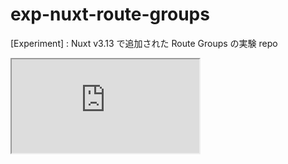 # exp-nuxt-route-groups

[Experiment] : Nuxt v3.13 で追加された Route Groups の実験 repo

<iframe src="https://stackblitz.com/edit/gangan-nuxt-route-groups-exp?embed=1&file=README.md&view=preview" />

## articles

https://zenn.dev/comm_vue_nuxt/articles/nuxt-route-groups
